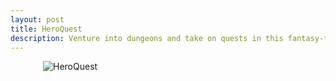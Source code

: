 ```yaml
---
layout: post
title: HeroQuest
description: Venture into dungeons and take on quests in this fantasy-themed rpg board game.
---
```

<img src="{{ 'assets/images/HeroQuest.png' | relative_url }}" alt="HeroQuest" style="max-width:400px; display:block; margin:auto;">
